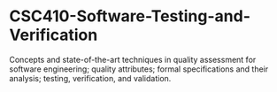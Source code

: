 # CSC410-Software-Testing-and-Verification

Concepts and state-of-the-art techniques in quality assessment for software engineering; quality attributes; formal specifications and their analysis; testing, verification, and validation.
